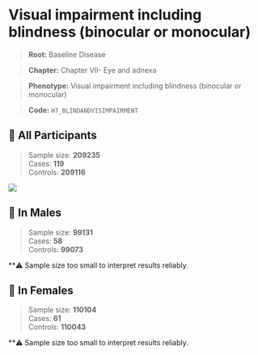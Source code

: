 # Visual impairment including blindness (binocular or monocular)

> **Root:** Baseline Disease  

> **Chapter:** Chapter VII- Eye and adnexa  

> **Phenotype:** Visual impairment including blindness (binocular or monocular)  

> **Code:** `H7_BLINDANDVISIMPAIRMENT`

## 🧪 All Participants  
> Sample size: **209235**  
> Cases: **119**  
> Controls: **209116**
<img src="/Disease/Figures/ALL/Baseline/H7_BLINDANDVISIMPAIRMENT.png"/>
<CsvTable src="/Disease/Data/ALL/Baseline/LG_H7_BLINDANDVISIMPAIRMENT.csv" label="🔍 View full results" />

## 👨 In Males  
> Sample size: **99131**  
> Cases: **58**  
> Controls: **99073**

**⚠️ Sample size too small to interpret results reliably.

## 👩 In Females  
> Sample size: **110104**  
> Cases: **61**  
> Controls: **110043**

**⚠️ Sample size too small to interpret results reliably.
